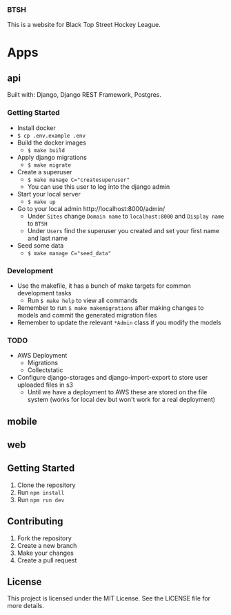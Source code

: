 ### BTSH

This is a website for Black Top Street Hockey League.

# Apps

## api

Built with: Django, Django REST Framework, Postgres.

### Getting Started

* Install docker
* `$ cp .env.example .env`
* Build the docker images
  * `$ make build`
* Apply django migrations
  * `$ make migrate`
* Create a superuser
  * `$ make manage C="createsuperuser"`
  * You can use this user to log into the django admin
* Start your local server
  * `$ make up`
* Go to your local admin http://localhost:8000/admin/
  * Under `Sites` change `Domain name` to `localhost:8000` and `Display name` to `BTSH`
  * Under `Users` find the superuser you created and set your first name and last name
* Seed some data
  * `$ make manage C="seed_data"`

### Development

* Use the makefile, it has a bunch of make targets for common development tasks
  * Run `$ make help` to view all commands
* Remember to run `$ make makemigrations` after making changes to models and commit the generated migration files
* Remember to update the relevant `*Admin` class if you modify the models

### TODO

* AWS Deployment
  * Migrations
  * Collectstatic
* Configure django-storages and django-import-export to store user uploaded files in s3
  * Until we have a deployment to AWS these are stored on the file system (works for local dev but won't work for a real deployment)

## mobile

## web

## Getting Started

1. Clone the repository
2. Run `npm install`
3. Run `npm run dev`

## Contributing

1. Fork the repository
2. Create a new branch
3. Make your changes
4. Create a pull request

## License

This project is licensed under the MIT License. See the LICENSE file for more details.
